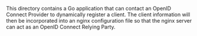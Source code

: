 This directory contains a Go application that can contact an OpenID Connect
Provider to dynamically register a client. The client information will then
be incorporated into an nginx configuration file so that the nginx server can
act as an OpenID Connect Relying Party.
